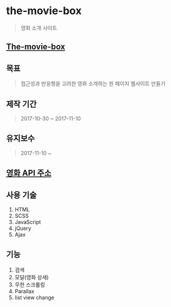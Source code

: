 # the-movie-box
> 영화 소개 사이트

## [The-movie-box](https://024carrott.github.io/movie/index.html)

## 목표
> 접근성과 반응형을 고려한 영화 소개하는 원 페이지 웹사이트 만들기

## 제작 기간
> 2017-10-30 ~ 2017-11-10

## 유지보수
> 2017-11-10 ~

## [영화 API 주소](https://developers.themoviedb.org/3)

## 사용 기술
1. HTML
2. SCSS
3. JavaScript
4. jQuery
5. Ajax

## 기능 
1. 검색
2. 모달(영화 상세)
3. 무한 스크롤링
4. Parallax
5. list view change
